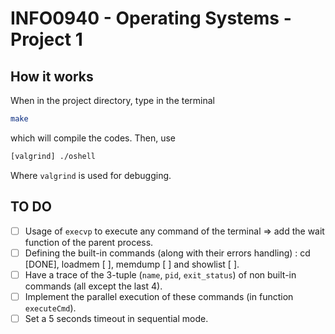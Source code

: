 # INFO0940 - Operating Systems - Project 1

## How it works
When in the project directory, type in the terminal 
```bash
make
```
which will compile the codes. Then, use
```bash
[valgrind] ./oshell
```
Where `valgrind` is used for debugging. 

## TO DO
- [ ] Usage of `execvp` to execute any command of the terminal => add the wait function of the parent process.
- [ ] Defining the built-in commands (along with their errors handling) : cd [DONE], loadmem [ ], memdump [ ] and showlist [ ].
- [ ] Have a trace of the 3-tuple (`name`, `pid`, `exit_status`) of non built-in commands (all except the last 4).
- [ ] Implement the parallel execution of these commands (in function `executeCmd`).
- [ ] Set a 5 seconds timeout in sequential mode. 
